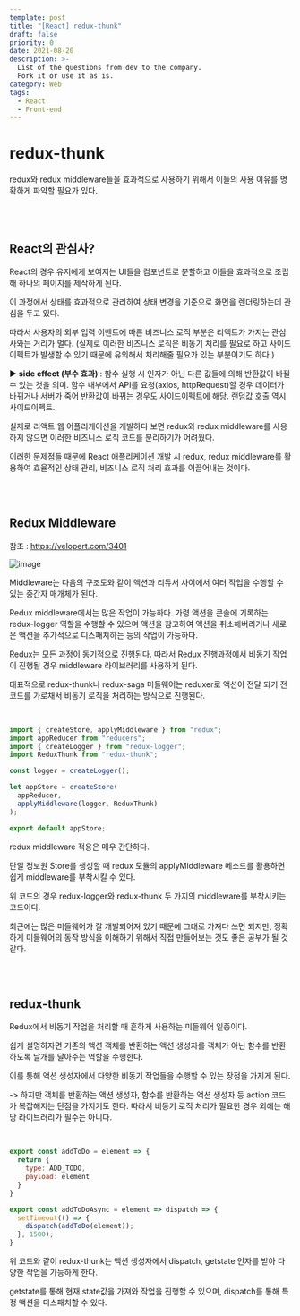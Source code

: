 ```yaml
---
template: post
title: "[React] redux-thunk"
draft: false
priority: 0
date: 2021-08-20
description: >-
  List of the questions from dev to the company.
  Fork it or use it as is.
category: Web
tags:
  - React
  - Front-end
---
```


# **redux-thunk**

redux와 redux middleware들을 효과적으로 사용하기 위해서 이들의 사용 이유를 명확하게 파악할 필요가 있다.

<br/>

<br/>

## React의 관심사?

React의 경우 유저에게 보여지는 UI들을 컴포넌트로 분할하고 이들을 효과적으로 조립해 하나의 페이지를 제작하게 된다.

이 과정에서 상태를 효과적으로 관리하여 상태 변경을 기준으로 화면을 렌더링하는데 관심을 두고 있다.

따라서 사용자의 외부 입력 이벤트에 따른 비즈니스 로직 부분은 리액트가 가지는 관심사와는 거리가 멀다. (실제로 이러한 비즈니스 로직은 비동기 처리를 필요로 하고 사이드이펙트가 발생할 수 있기 때문에 유의해서 처리해줄 필요가 있는 부분이기도 하다.)

▶ **side effect (부수 효과)** : 함수 실행 시 인자가 아닌 다른 값들에 의해 반환값이 바뀔 수 있는 것을 의미. 함수 내부에서 API를 요청(axios, httpRequest)할 경우 데이터가 바뀌거나 서버가 죽어 반환값이 바뀌는 경우도 사이드이펙트에 해당. 랜덤값 호출 역시 사이드이펙트.

실제로 리액트 웹 어플리케이션을 개발하다 보면 redux와 redux middleware를 사용하지 않으면 이러한 비즈니스 로직 코드를 분리하기가 어려웠다.

이러한 문제점들 때문에 React 애플리케이션 개발 시 redux, redux middleware를 활용하여 효율적인 상태 관리, 비즈니스 로직 처리 효과를 이끌어내는 것이다.

<br/>

<br/>

## Redux Middleware

참조 : https://velopert.com/3401

![image](https://user-images.githubusercontent.com/57346455/130234763-de98c260-57e1-4e0f-8679-a6a25146a0b3.png)

Middleware는 다음의 구조도와 같이 액션과 리듀서 사이에서 여러 작업을 수행할 수 있는 중간자 매개체가 된다.

Redux middleware에서는 많은 작업이 가능하다. 가령 액션을 콘솔에 기록하는 redux-logger 역할을 수행할 수 있으며 액션을 참고하여 액션을 취소해버리거나 새로운 액션을 추가적으로 디스패치하는 등의 작업이 가능하다.

Redux는 모든 과정이 동기적으로 진행된다. 따라서 Redux 진행과정에서 비동기 작업이 진행될 경우 middleware 라이브러리를 사용하게 된다.

대표적으로 redux-thunk나 redux-saga 미들웨어는 reduxer로 액션이 전달 되기 전 코드를 가로채서 비동기 로직을 처리하는 방식으로 진행된다.

<br/>

```javascript
import { createStore, applyMiddleware } from "redux";
import appReducer from "reducers";
import { createLogger } from "redux-logger";
import ReduxThunk from "redux-thunk";

const logger = createLogger();

let appStore = createStore(
  appReducer,
  applyMiddleware(logger, ReduxThunk)
);

export default appStore;
```

redux middleware 적용은 매우 간단하다.

단일 정보원 Store를 생성할 때 redux 모듈의 applyMiddleware 메소드를 활용하면 쉽게 middleware를 부착시킬 수 있다.

위 코드의 경우 redux-logger와 redux-thunk 두 가지의 middleware를 부착시키는 코드이다.

최근에는 많은 미들웨어가 잘 개발되어져 있기 때문에 그대로 가져다 쓰면 되지만, 정확하게 미들웨어의 동작 방식을 이해하기 위해서 직접 만들어보는 것도 좋은 공부가 될 것 같다.

<br/>

<br/>

## redux-thunk

Redux에서 비동기 작업을 처리할 때 흔하게 사용하는 미들웨어 일종이다.

쉽게 설명하자면 기존의 액션 객체를 반환하는 액션 생성자를 객체가 아닌 함수를 반환하도록 날개를 달아주는 역할을 수행한다.

이를 통해 액션 생성자에서 다양한 비동기 작업들을 수행할 수 있는 장점을 가지게 된다.

-> 하지만 객체를 반환하는 액션 생성자, 함수를 반환하는 액션 생성자 등 action 코드가 복잡해지는 단점을 가지기도 한다. 따라서 비동기 로직 처리가 필요한 경우 외에는 해당 라이브러리가 필수는 아니다.

<br/>

```javascript
export const addToDo = element => {
  return {
    type: ADD_TODO,
    payload: element
  }
}

export const addToDoAsync = element => dispatch => {
  setTimeout(() => {
    dispatch(addToDo(element));
  }, 1500);
}
```

위 코드와 같이 redux-thunk는 액션 생성자에서 dispatch, getstate 인자를 받아 다양한 작업을 가능하게 한다.

getstate를 통해 현재 state값을 가져와 작업을 진행할 수 있으며, dispatch를 통해 특정 액션을 디스패치할 수 있다.



<br/>

<br/>

<br/>

